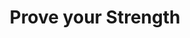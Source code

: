 ---
category: news

title: Prove your Strength
description: >
  Mephala's Coven is hosting another battlegrounds tournament! Stay up to date with our teams that are fighting over a load of crowns and most important of all the glory!

link: 
  link: /leaderboards/
  text: View leaderboard

cover:
  url: MephalasCovenPVPTournament.jpg
  alt: Mephala's Coven PVP Tournament
  title: Mephala's Coven PVP Tournament
---